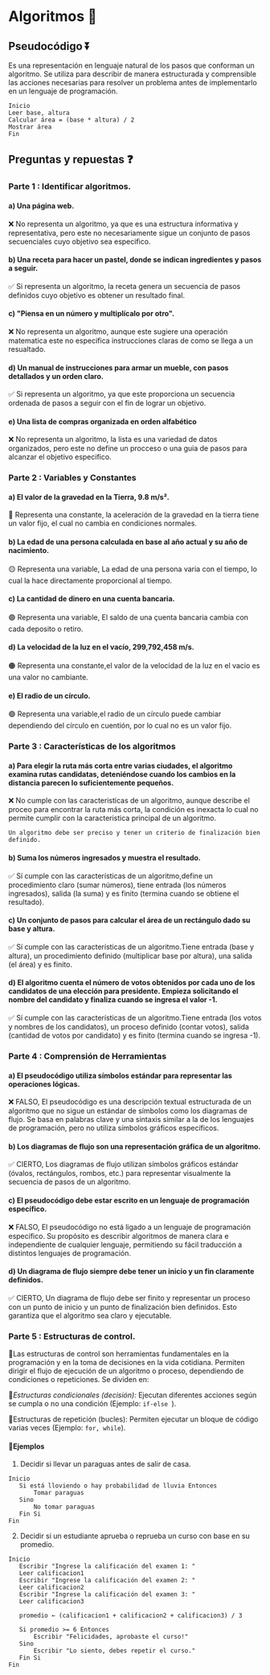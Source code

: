# Algoritmos 🔶

## Pseudocódigo ⏬
Es una representación en lenguaje natural de los pasos que conforman un algoritmo. Se utiliza para describir de manera estructurada y comprensible las acciones necesarias para resolver un problema antes de implementarlo en un lenguaje de programación.
``` 
Inicio
Leer base, altura
Calcular área = (base * altura) / 2
Mostrar área
Fin
``` 
## Preguntas y repuestas ❓

 ### Parte 1 : Identificar algoritmos. 
 
 #### a) Una página web. 

 ❌ No representa un algoritmo, ya que es una estructura informativa y representativa, pero este no necesariamente sigue un conjunto de pasos secuenciales cuyo objetivo sea especifico.

 #### b) Una receta para hacer un pastel, donde se indican ingredientes y pasos a seguir.

✅ Si representa un algoritmo, la receta genera un secuencia de pasos definidos cuyo objetivo es obtener un resultado final. 


#### c) "Piensa en un número y multiplícalo por otro".

❌ No representa un algoritmo, aunque este sugiere una operación matematica este no especifica instrucciones claras de como se llega a un resualtado.

#### d) Un manual de instrucciones para armar un mueble, con pasos detallados y un orden claro.

✅ Si representa un algoritmo, ya que este proporciona un secuencia ordenada de pasos a seguir con el fin de lograr un objetivo. 

#### e) Una lista de compras organizada en orden alfabético

❌ No representa un algoritmo, la lista es una variedad de datos organizados, pero este no define un procceso o una guia de pasos para alcanzar el objetivo especifico. 

### Parte 2 : Variables y Constantes

#### a) El valor de la gravedad en la Tierra, 9.8 m/s².

🔵 Representa una constante, la aceleración de la gravedad en la tierra tiene un valor fijo, el cual no cambia en condiciones normales. 

#### b) La edad de una persona calculada en base al año actual y su año de nacimiento.

🟡 Representa una variable, La edad de una persona varia con el tiempo, lo cual la hace directamente proporcional al tiempo. 

#### c) La cantidad de dinero en una cuenta bancaria. 

🟣 Representa una variable, El saldo de una çuenta bancaria cambia con cada deposito o retiro. 

#### d) La velocidad de la luz en el vacío, 299,792,458 m/s. 

🟠 Representa una constante,el valor de la velocidad de la luz en el vacio es una valor no cambiante. 

#### e) El radio de un círculo. 

🟢 Representa una variable,el radio de un círculo puede cambiar dependiendo del círculo en cuentión, por lo cual no es un valor fijo. 

### Parte 3 : Características de los algoritmos

#### a)  Para elegir la ruta más corta entre varias ciudades, el algoritmo examina rutas candidatas, deteniéndose cuando los cambios en la distancia parecen lo suficientemente pequeños.

❌ No cumple con las caracteristicas de un algoritmo, aunque describe el proceo para encontrar la ruta más corta, la condición es inexacta lo cual no permite cumplir con la caracteristica principal de un algoritmo. 

``` 
Un algoritmo debe ser preciso y tener un criterio de finalización bien definido.

``` 
#### b) Suma los números ingresados y muestra el resultado.
✅ Sí cumple con las características de un algoritmo,define un procedimiento claro (sumar números), tiene entrada (los números ingresados), salida (la suma) y es finito (termina cuando se obtiene el resultado).

#### c) Un conjunto de pasos para calcular el área de un rectángulo dado su base y altura.

✅  Sí cumple con las características de un algoritmo.Tiene entrada (base y altura), un procedimiento definido (multiplicar base por altura), una salida (el área) y es finito.

#### d) El algoritmo cuenta el número de votos obtenidos por cada uno de los candidatos de una elección para presidente. Empieza solicitando el nombre del candidato y finaliza cuando se ingresa el valor -1.

✅ Sí cumple con las características de un algoritmo.Tiene entrada (los votos y nombres de los candidatos), un proceso definido (contar votos), salida (cantidad de votos por candidato) y es finito (termina cuando se ingresa -1).

### Parte 4 : Comprensión de Herramientas

#### a) El pseudocódigo utiliza símbolos estándar para representar las operaciones lógicas.

❌ FALSO, El pseudocódigo es una descripción textual estructurada de un algoritmo que no sigue un estándar de símbolos como los diagramas de flujo. Se basa en palabras clave y una sintaxis similar a la de los lenguajes de programación, pero no utiliza símbolos gráficos específicos.

#### b) Los diagramas de flujo son una representación gráfica de un algoritmo.

✅ CIERTO, Los diagramas de flujo utilizan símbolos gráficos estándar (óvalos, rectángulos, rombos, etc.) para representar visualmente la secuencia de pasos de un algoritmo.

#### c) El pseudocódigo debe estar escrito en un lenguaje de programación específico.

❌ FALSO, El pseudocódigo no está ligado a un lenguaje de programación específico. Su propósito es describir algoritmos de manera clara e independiente de cualquier lenguaje, permitiendo su fácil traducción a distintos lenguajes de programación.


#### d) Un diagrama de flujo siempre debe tener un inicio y un fin claramente definidos. 

✅ CIERTO, Un diagrama de flujo debe ser finito y representar un proceso con un punto de inicio y un punto de finalización bien definidos. Esto garantiza que el algoritmo sea claro y ejecutable.

### Parte 5 : Estructuras de control.

📌Las estructuras de control son herramientas fundamentales en la programación y en la toma de decisiones en la vida cotidiana. Permiten dirigir el flujo de ejecución de un algoritmo o proceso, dependiendo de condiciones o repeticiones. Se dividen en: 

🔴*Estructuras condicionales (decisión):* Ejecutan diferentes acciones según se cumpla o no una condición (Ejemplo:  ```if-else ```).

🔵Estructuras de repetición (bucles): Permiten ejecutar un bloque de código varias veces (Ejemplo: ```for, while```).


#### 🧠Ejemplos 

1) Decidir si llevar un paraguas antes de salir de casa.
 ```
 Inicio
    Si está lloviendo o hay probabilidad de lluvia Entonces
        Tomar paraguas
    Sino
        No tomar paraguas
    Fin Si
Fin
```
2) Decidir si un estudiante aprueba o reprueba un curso con base en su promedio.

 ```
Inicio
    Escribir "Ingrese la calificación del examen 1: "
    Leer calificacion1
    Escribir "Ingrese la calificación del examen 2: "
    Leer calificacion2
    Escribir "Ingrese la calificación del examen 3: "
    Leer calificacion3

    promedio ← (calificacion1 + calificacion2 + calificacion3) / 3

    Si promedio >= 6 Entonces
        Escribir "Felicidades, aprobaste el curso!"
    Sino
        Escribir "Lo siento, debes repetir el curso."
    Fin Si
Fin
 
 ```



















































